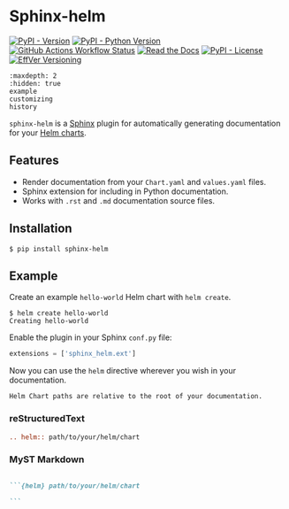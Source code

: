 # Sphinx-helm

[![PyPI - Version](https://img.shields.io/pypi/v/sphinx-helm)](https://pypi.org/project/sphinx-helm/)
[![PyPI - Python Version](https://img.shields.io/pypi/pyversions/sphinx-helm)](https://pypi.org/project/sphinx-helm/)
[![GitHub Actions Workflow Status](https://img.shields.io/github/actions/workflow/status/kr8s-org/sphinx-helm/test.yaml)](https://github.com/kr8s-org/sphinx-helm/actions/workflows/test.yaml)
[![Read the Docs](https://img.shields.io/readthedocs/sphinx-helm)](https://sphinx-helm.readthedocs.io/en/latest/)
[![PyPI - License](https://img.shields.io/pypi/l/sphinx-helm)](https://pypi.org/project/sphinx-helm/)
[![EffVer Versioning](https://img.shields.io/badge/version_scheme-EffVer-0097a7)](https://jacobtomlinson.dev/effver)

```{toctree}
:maxdepth: 2
:hidden: true
example
customizing
history
```

`sphinx-helm` is a [Sphinx](https://www.sphinx-doc.org/) plugin for automatically generating documentation for your [Helm charts](https://helm.sh/).

## Features

- Render documentation from your `Chart.yaml` and `values.yaml` files.
- Sphinx extension for including in Python documentation.
- Works with `.rst` and `.md` documentation source files.

## Installation

```console
$ pip install sphinx-helm
```

## Example

Create an example `hello-world` Helm chart with `helm create`.

```console
$ helm create hello-world
Creating hello-world
```

Enable the plugin in your Sphinx `conf.py` file:

```python
extensions = ['sphinx_helm.ext']
```

Now you can use the `helm` directive wherever you wish in your documentation.

```{note}
Helm Chart paths are relative to the root of your documentation.
```

### reStructuredText

```rst
.. helm:: path/to/your/helm/chart
```

### MyST Markdown

````markdown

```{helm} path/to/your/helm/chart

```

````
